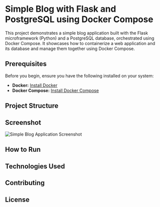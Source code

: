# Simple Blog with Flask and PostgreSQL using Docker Compose

This project demonstrates a simple blog application built with the Flask microframework (Python) and a PostgreSQL database, orchestrated using Docker Compose. It showcases how to containerize a web application and its database and manage them together using Docker Compose.

## Prerequisites

Before you begin, ensure you have the following installed on your system:

* **Docker:** [Install Docker](https://docs.docker.com/engine/install/)
* **Docker Compose:** [Install Docker Compose](https://docs.docker.com/compose/install/)

## Project Structure

## Screenshot

![Simple Blog Application Screenshot](simple_blog_screenshot.png)

## How to Run

## Technologies Used

## Contributing

## License

